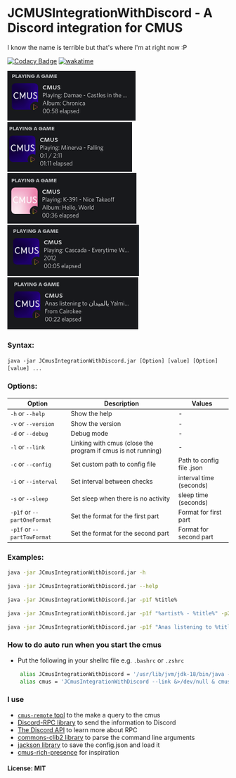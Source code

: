 # JCMUSIntegrationWithDiscord - A Discord integration for CMUS
I know the name is terrible but that's where I'm at right now :P

[![Codacy Badge](https://api.codacy.com/project/badge/Grade/3e0d24aa2c1441e484622b8540193cdf)](https://app.codacy.com/gh/Anas-Elgarhy/JCmusIntegrationWithDiscord?utm_source=github.com&utm_medium=referral&utm_content=Anas-Elgarhy/JCmusIntegrationWithDiscord&utm_campaign=Badge_Grade_Settings)
[![wakatime](https://wakatime.com/badge/user/0671d7a1-0f1f-4dae-9501-2d7aa4f6fc20/project/5bd30ca7-e14d-4d4b-8fb6-7e1c0ab9250c.svg)](https://wakatime.com/badge/user/0671d7a1-0f1f-4dae-9501-2d7aa4f6fc20/project/5bd30ca7-e14d-4d4b-8fb6-7e1c0ab9250c)

<img alt="image 1" src="./Screenshots/1.png">
<img alt="image 2" src="./Screenshots/2.gif">
<img alt="image 3" src="./Screenshots/3.png">
<img alt="image 4" src="./Screenshots/4.png">
<img alt="image 5" src="./Screenshots/5.png">

### Syntax:
`java -jar JCmusIntegrationWithDiscord.jar [Option] [value] [Option] [value] ...`

### Options:
| Option                      | Description                                                  | Values                    |
|-----------------------------|--------------------------------------------------------------|---------------------------|
| `-h` or `--help`            | Show the help                                                | -                         |
| `-v` or `--version`         | Show the version                                             | -                         |
| `-d` or `--debug`           | Debug mode                                                   | -                         |
| `-l` or `--link`            | Linking with cmus (close the program if cmus is not running) | -                         |
| `-c` or `--config`          | Set custom path to config file                               | Path to config file .json |
| `-i` or `--interval`        | Set interval between checks                                  | interval time (seconds)   |
| `-s` or `--sleep`           | Set sleep when there is no activity                          | sleep time (seconds)      |
| `-p1f` or `--partOneFormat` | Set the format for the first part                            | Format for first part     |
| `-p1f` or `--partTowFormat` | Set the format for the second part                           | Format for second part    |


### Examples:
```bash
java -jar JCmusIntegrationWithDiscord.jar -h
```
```bash
java -jar JCmusIntegrationWithDiscord.jar --help
```

```bash
java -jar JCmusIntegrationWithDiscord.jar -p1f %title%
```

```bash
java -jar JCmusIntegrationWithDiscord.jar -p1f "%artist% - %title%" -p2f "%album% - %date%"
```

```bash
java -jar JCmusIntegrationWithDiscord.jar -p1f "Anas listening to %title%" -p2f "From %artist%"
```

### How to do auto run when you start the cmus
- Put the following in your shellrc file e.g. `.bashrc` or `.zshrc`
```bash
    alias JCmusIntegrationWithDiscord = '/usr/lib/jvm/jdk-18/bin/java -jar path/to/jar/JCmusIntegrationWithDiscord.jar'
    alias cmus = 'JCmusIntegrationWithDiscord --link &>/dev/null & cmus'
```

### I use
- [`cmus-remote` tool](https://github.com/cmus/cmus) to the make a query to the cmus
- [Discord-RPC library](https://github.com/Vatuu/discord-rpc) to send the information to Discord
- [The Discord API](https://discordapp.com/developers/docs/intro) to learn more about RPC
- [commons-clib2 library](https://github.com/apache/commons-cli) to parse the command line arguments
- [jackson library](https:github.com/FasterXML/jackson-databind) to save the config.json and load it
- [cmus-rich-presence](https://github.com/pascalpuffke/cmus-rich-presence) for inspiration

#### License: MIT